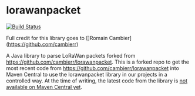 # lorawanpacket

[![Build Status](https://travis-ci.org/cambierr/lorawanpacket.svg?branch=master)](https://travis-ci.org/IxorTalk/lorawanpacket)

Full credit for this library goes to []Romain Cambier](https://github.com/cambierr)

A Java library to parse LoRaWan packets forked from https://github.com/cambierr/lorawanpacket.
This is a forked repo to get the most recent code from https://github.com/cambierr/lorawanpacket into Maven Central to use the lorawanpacket library in our projects in a controlled way.
At the time of writing, the latest code from the library is [not available on Maven Central yet](https://github.com/cambierr/lorawanpacket/issues/3).

 
